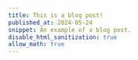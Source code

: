 ```yaml
---
title: This is a blog post!
published_at: 2024-05-24
snippet: An example of a blog post.
disable_html_sanitization: true
allow_math: true
---
```

